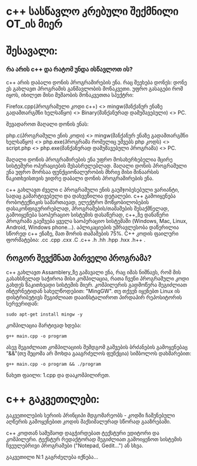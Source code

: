 # c++ სასწავლო კრებული შექმნილი OT_ის მიერ
# შესავალი:
### რა არის c++ და რატომ უნდა ისწავლოთ ის?
c++ არის დაბალი დონის პროგრამირების ენა.
რაც შეეხება დონეს: დონე ეს გახლავთ პროგრამის განმავლობის მონაკვეთი. უფრო გასაგები რომ იყოს, იხილეთ მისი მუშაობის მონაკვეთთა სპექტრი:

Firefox.cpp(პროგრამული კოდი c++) <> mingw(მანქანურ ენაზე გადამთარგმნი ხელსაწყო) <> Binary(მანქანურად დამუშავებული) <> PC.

შევადაროთ მაღალი დონის ენას:

php.c(პროგრამული ენის კოდი) <> mingw(მანქანურ ენაზე გადამთარგმნი ხელსაწყო) <> php.exe(პროგრამა რომელიც უშვებს php კოდს) <>  script.php <> php.exe(მანქანურად დამუშავებული პროგრამა) <> PC.

მაღალი დონის პროგრამირების ენა უფრო მოსახერხებელია მცირე სისტემური ოპერაციების შესასრულებლად. მაღალი დონის პროგრამული ენა უფრო შორსაა ფუნქციონალურობის მხრივ მისი შინაარსის წაკითხვისთვის ვიდრე დაბალი დონის პროგრამირების ენა.

c++ გახლავთ ძველი c პროგრამული ენის გაუმჯობესებული ვარიანტი, სადაც გამარტივებული და დახვეწილია დეტალები.
c++ გამოიყენება რობოტექნიკის სამართავად, ელექტრო მოწყობილობების დასაკონფიგურირებლად, პროგრამების/თამაშების შესაქმნელად, გამოიყენება საოპერაციო სისტემის დასაწერად, c++_ზე დანაწერი პროგრამა გაეშვება ყველა საოპერაციო სისტემაში (Windows, Mac, Linux, Android, Windows phone...). აპლიკაციების უმრავლესობა დაწერილია სწორედ c++ ენაზე, მათ შორის თამაშების 75%. C++ კოდის ფაილური ფორმატებია: .cc .cpp .cxx .C .c++ .h .hh .hpp .hxx .h++ .

## როგორ შევქმნათ პირველი პროგრამა?
c++ გახლავთ Assamblery_ზე გამავალი ენა, რაც იმას ნიშნავს, რომ მის გასახსნელად საჭიროა მისი კომპილაცია, რათა ჩვენი პროგრამული კოდი გახდეს წაკითხვადი სისტემის მიერ.
კომპილერის გადმოწერა შეგიძლიათ ინტერნეტიდან სახელწოდებით: "MingGW".
თუ თქვენ იყენებთ Linux ის დისტრიბუტივს შეგიძლიათ დააინსტალიროთ პირდაპირ რეპოსიტორის სერვერიდან:

	sudo apt-get install mingw -y
	
კომპილაცია მარტივად ხდება:

	g++ main.cpp -o program
	
ასევ შეგიძლიათ კომპილაციის შემდგომ გაშვების ბრძანების გამოყენებაც "&&"(თუ შეცომა არ მოხდა გააგრძელოს ფუნქცია) სიმბოლოს დახმარებით:

	g++ main.cpp -o program && ./program

ნახეთ ფაილი: 1.cpp და დააკომპილირეთ.

# c++ გაკვეთილები:
გაკვეთილების სერიის პრინციპი მდგომარეობს - კოდში ჩაშენებული აღწერის გამოყენებით კოდის მაქსიმალურად სწორად გააზრებაში.

c++ კოდთან სამუშაოდ დაგჭირდებათ ტექსტური ედიტორი და კომპილერი. ტექსტურ რედაქტორად შეგიძლიათ გამოიყენოთ სისტემის ჩვეულებრივი პროგრამები ("Notepad, Gedit...") ან სხვა.

გაკვეთილი N:1
გაგრძელება იქნება...
